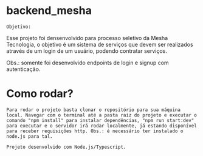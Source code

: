 # backend_mesha

    Objetivo:

Esse projeto foi densenvolvido para processo seletivo da Mesha Tecnologia, o objetivo é um sistema de serviços que devem ser realizados através de um login de um usuário, podendo contratar serviços.

Obs.: somente foi desenvolvido endpoints de login e signup com autenticação.

# Como rodar?

    Para rodar o projeto basta clonar o repositório para sua máquina local. Navegar com o terminal até a pasta raiz do projeto e executar o comando "npm install" para instalar dependências, "npm run start:dev" para executar e o servidor irá rodar localmente, já estando disponível para receber requisições http. Obs.: é necessário ter instalado o node.js para tal.

    Projeto desenvolvido com Node.js/Typescript.

